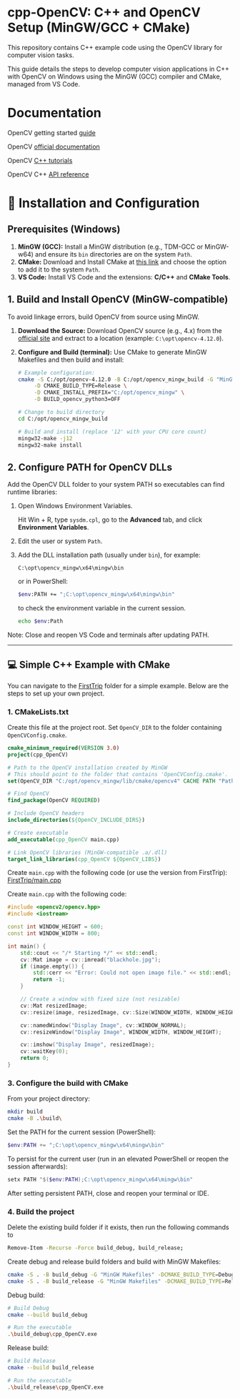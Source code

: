# cpp-OpenCV: C++ and OpenCV Setup (MinGW/GCC + CMake)

This repository contains C++ example code using the OpenCV library for computer vision tasks.

This guide details the steps to develop computer vision applications in C++ with OpenCV on Windows using the MinGW (GCC) compiler and CMake, managed from VS Code.

# Documentation

OpenCV getting started [guide](https://docs.opencv.org/4.x/d2/de6/tutorial_py_setup_in_windows.html)

OpenCV [official documentation](https://docs.opencv.org/)

OpenCV [C++ tutorials](https://docs.opencv.org/4.x/d9/df8/tutorial_root.html)

OpenCV C++ [API reference](https://docs.opencv.org/4.x/d1/da0/group__core.html)


# 🚀 Installation and Configuration

## Prerequisites (Windows)

1. **MinGW (GCC):** Install a MinGW distribution (e.g., TDM-GCC or MinGW-w64) and ensure its `bin` directories are on the system `Path`.
2. **CMake:** Download and Install CMake at [this link](https://cmake.org/download) and choose the option to add it to the system `Path`.
3. **VS Code:** Install VS Code and the extensions: **C/C++** and **CMake Tools**.

## 1. Build and Install OpenCV (MinGW-compatible)

To avoid linkage errors, build OpenCV from source using MinGW.

1. **Download the Source:** Download OpenCV source (e.g., 4.x) from the [official site](https://opencv.org/releases) and extract to a location (example: `C:\opt\opencv-4.12.0`).

2. **Configure and Build (terminal):**
    Use CMake to generate MinGW Makefiles and then build and install:

    ```bash
    # Example configuration:
    cmake -S C:/opt/opencv-4.12.0 -B C:/opt/opencv_mingw_build -G "MinGW Makefiles" \
         -D CMAKE_BUILD_TYPE=Release \
         -D CMAKE_INSTALL_PREFIX="C:/opt/opencv_mingw" \
         -D BUILD_opencv_python3=OFF

    # Change to build directory
    cd C:/opt/opencv_mingw_build

    # Build and install (replace '12' with your CPU core count)
    mingw32-make -j12
    mingw32-make install
    ```

## 2. Configure PATH for OpenCV DLLs

Add the OpenCV DLL folder to your system PATH so executables can find runtime libraries:

1. Open Windows Environment Variables.

    Hit Win + R, type `sysdm.cpl`, go to the **Advanced** tab, and click **Environment Variables**.
2. Edit the user or system `Path`.
3. Add the DLL installation path (usually under `bin`), for example:
    ```
    C:\opt\opencv_mingw\x64\mingw\bin
    ```
    or in PowerShell:
    ```bash
    $env:PATH += ";C:\opt\opencv_mingw\x64\mingw\bin"
    ```
    to check the environment variable in the current session.
    ```bash
    echo $env:Path
    ```

Note: Close and reopen VS Code and terminals after updating PATH.

---

## 💻 Simple C++ Example with CMake

You can navigate to the [FirstTrip](FirstTrip/) folder for a simple example. Below are the steps to set up your own project.

### 1. CMakeLists.txt

Create this file at the project root. Set `OpenCV_DIR` to the folder containing `OpenCVConfig.cmake`.

```cmake
cmake_minimum_required(VERSION 3.0)
project(cpp_OpenCV)

# Path to the OpenCV installation created by MinGW
# This should point to the folder that contains 'OpenCVConfig.cmake'.
set(OpenCV_DIR "C:/opt/opencv_mingw/lib/cmake/opencv4" CACHE PATH "Path to OpenCV MinGW install")

# Find OpenCV
find_package(OpenCV REQUIRED)

# Include OpenCV headers
include_directories(${OpenCV_INCLUDE_DIRS})

# Create executable
add_executable(cpp_OpenCV main.cpp)

# Link OpenCV libraries (MinGW-compatible .a/.dll)
target_link_libraries(cpp_OpenCV ${OpenCV_LIBS})
```

Create `main.cpp` with the following code (or use the version from FirstTrip): [FirstTrip/main.cpp](FirstTrip/main.cpp)

Create `main.cpp` with the following code:

```cpp
#include <opencv2/opencv.hpp>
#include <iostream>

const int WINDOW_HEIGHT = 600;
const int WINDOW_WIDTH = 800;

int main() {
    std::cout << "/* Starting */" << std::endl;
    cv::Mat image = cv::imread("blackhole.jpg");
    if (image.empty()) {
        std::cerr << "Error: Could not open image file." << std::endl;
        return -1;
    }

    // Create a window with fixed size (not resizable)
    cv::Mat resizedImage;
    cv::resize(image, resizedImage, cv::Size(WINDOW_WIDTH, WINDOW_HEIGHT));

    cv::namedWindow("Display Image", cv::WINDOW_NORMAL);
    cv::resizeWindow("Display Image", WINDOW_WIDTH, WINDOW_HEIGHT);

    cv::imshow("Display Image", resizedImage);
    cv::waitKey(0);
    return 0;
}
```

### 3. Configure the build with CMake

From your project directory:

```bash
mkdir build
cmake -B .\build\
```

Set the PATH for the current session (PowerShell):

```powershell
$env:PATH += ";C:\opt\opencv_mingw\x64\mingw\bin"
```

To persist for the current user (run in an elevated PowerShell or reopen the session afterwards):

```powershell
setx PATH "$($env:PATH);C:\opt\opencv_mingw\x64\mingw\bin"
```

After setting persistent PATH, close and reopen your terminal or IDE.

### 4. Build the project

Delete the existing build folder if it exists, then run the following commands to
```bash
Remove-Item -Recurse -Force build_debug, build_release;
```

Create debug and release build folders and build with MinGW Makefiles:

```bash
cmake -S . -B build_debug -G "MinGW Makefiles" -DCMAKE_BUILD_TYPE=Debug
cmake -S . -B build_release -G "MinGW Makefiles" -DCMAKE_BUILD_TYPE=Release
```

Debug build:

```bash
# Build Debug
cmake --build build_debug

# Run the executable
.\build_debug\cpp_OpenCV.exe
```

Release build:

```bash
# Build Release
cmake --build build_release

# Run the executable
.\build_release\cpp_OpenCV.exe
```


